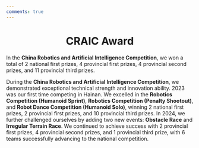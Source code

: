 ```yaml
---
comments: true
---
```


# <center>CRAIC Award</center>  

In the **China Robotics and Artificial Intelligence Competition**, we won a total of 2 national first prizes, 4 provincial first prizes, 4 provincial second prizes, and 11 provincial third prizes.

During the **China Robotics and Artificial Intelligence Competition**, we demonstrated exceptional technical strength and innovation ability. 2023 was our first time competing in Hainan. We excelled in the **Robotics Competition (Humanoid Sprint)**, **Robotics Competition (Penalty Shootout)**, and **Robot Dance Competition (Humanoid Solo)**, winning 2 national first prizes, 2 provincial first prizes, and 10 provincial third prizes. In 2024, we further challenged ourselves by adding two new events: **Obstacle Race** and **Irregular Terrain Race**. We continued to achieve success with 2 provincial first prizes, 4 provincial second prizes, and 1 provincial third prize, with 6 teams successfully advancing to the national competition.

